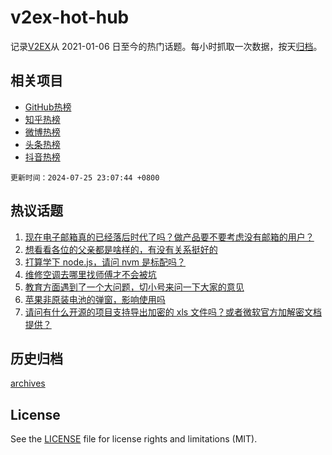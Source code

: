 # v2ex-hot-hub

 记录[V2EX](https://www.v2ex.com/)从 2021-01-06 日至今的热门话题。每小时抓取一次数据，按天[归档](archives)。
 
 ## 相关项目

- [GitHub热榜](https://github.com/snaildev/github-hot-hub)
- [知乎热榜](https://github.com/snaildev/zhihu-hot-hub)
- [微博热榜](https://github.com/snaildev/weibo-hot-hub)
- [头条热榜](https://github.com/snaildev/toutiao-hot-hub)
- [抖音热榜](https://github.com/snaildev/douyin-hot-hub)


 `更新时间：2024-07-25 23:07:44 +0800`

## 热议话题

1. [现在电子邮箱真的已经落后时代了吗？做产品要不要考虑没有邮箱的用户？](https://www.v2ex.com/t/1059889)
1. [想看看各位的父亲都是啥样的，有没有关系挺好的](https://www.v2ex.com/t/1059959)
1. [打算学下 node.js，请问 nvm 是标配吗？](https://www.v2ex.com/t/1059859)
1. [维修空调去哪里找师傅才不会被坑](https://www.v2ex.com/t/1059890)
1. [教育方面遇到了一个大问题，切小号来问一下大家的意见](https://www.v2ex.com/t/1060069)
1. [苹果非原装电池的弹窗，影响使用吗](https://www.v2ex.com/t/1059878)
1. [请问有什么开源的项目支持导出加密的 xls 文件吗？或者微软官方加解密文档提供？](https://www.v2ex.com/t/1059879)

## 历史归档

[archives](archives)

## License

See the [LICENSE](LICENSE) file for license rights and limitations (MIT).
